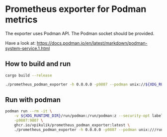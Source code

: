 # Prometheus exporter for Podman metrics

The exporter uses Podman API. The Podman socket should be provided.

Have a look at: https://docs.podman.io/en/latest/markdown/podman-system-service.1.html

## How to build and run

```bash
cargo build --release

./prometheus_podman_exporter -h 0.0.0.0 -p9807 --podman unix://${XDG_RUNTIME_DIR}/podman/podman.sock
```

## Run with podman

```bash
podman run --rm -it \
    -v ${XDG_RUNTIME_DIR}/run/podman:/run/podman:z --security-opt label=disable \
    -p9807:9807 \
    ghcr.io/vpikulik/prometheus_podman_exporter:latest \
    ./prometheus_podman_exporter -h 0.0.0.0 -p9807 --podman unix:///run/podman/podman.sock
```
